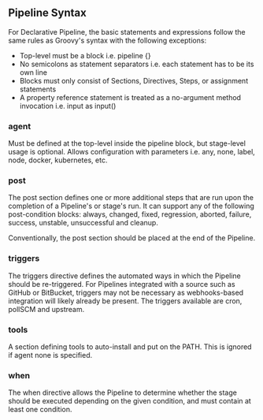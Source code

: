 ## Pipeline Syntax

For Declarative Pipeline, the basic statements and expressions follow the same rules as Groovy's syntax with the following exceptions:

- Top-level must be a block i.e. pipeline {}
- No semicolons as statement separators i.e. each statement has to be its own line
- Blocks must only consist of Sections, Directives, Steps, or assignment statements
- A property reference statement is treated as a no-argument method invocation i.e. input as input()

### agent

Must be defined at the top-level inside the pipeline block, but stage-level usage is optional. Allows configuration with parameters i.e. any, none, label, node, docker, kubernetes, etc.

### post

The post section defines one or more additional steps that are run upon the completion of a Pipeline's or stage's run. It can support any of the following post-condition blocks: always, changed, fixed, regression, aborted, failure, success, unstable, unsuccessful and cleanup.

Conventionally, the post section should be placed at the end of the Pipeline.

### triggers

The triggers directive defines the automated ways in which the Pipeline should be re-triggered. For Pipelines integrated with a source such as GitHub or BitBucket, triggers may not be necessary as webhooks-based integration will likely already be present. The triggers available are cron, pollSCM and upstream.

### tools

A section defining tools to auto-install and put on the PATH. This is ignored if agent none is specified.

### when

The when directive allows the Pipeline to determine whether the stage should be executed depending on the given condition, and must contain at least one condition.
